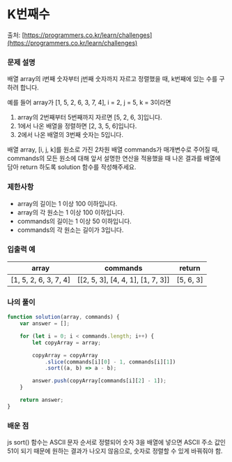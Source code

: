 # K번째수

출처: [https://programmers.co.kr/learn/challenges](https://programmers.co.kr/learn/challenges)

### 문제 설명

배열 array의 i번째 숫자부터 j번째 숫자까지 자르고 정렬했을 때, k번째에 있는 수를 구하려 합니다.

예를 들어 array가 [1, 5, 2, 6, 3, 7, 4], i = 2, j = 5, k = 3이라면

1. array의 2번째부터 5번째까지 자르면 [5, 2, 6, 3]입니다.
2. 1에서 나온 배열을 정렬하면 [2, 3, 5, 6]입니다.
3. 2에서 나온 배열의 3번째 숫자는 5입니다.

배열 array, [i, j, k]를 원소로 가진 2차원 배열 commands가 매개변수로 주어질 때, commands의 모든 원소에 대해 앞서 설명한 연산을 적용했을 때 나온 결과를 배열에 담아 return 하도록 solution 함수를 작성해주세요.

### 제한사항

-   array의 길이는 1 이상 100 이하입니다.
-   array의 각 원소는 1 이상 100 이하입니다.
-   commands의 길이는 1 이상 50 이하입니다.
-   commands의 각 원소는 길이가 3입니다.

### 입출력 예

| array                 | commands                          | return    |
| --------------------- | --------------------------------- | --------- |
| [1, 5, 2, 6, 3, 7, 4] | [[2, 5, 3], [4, 4, 1], [1, 7, 3]] | [5, 6, 3] |

### 나의 풀이

```javascript
function solution(array, commands) {
    var answer = [];

    for (let i = 0; i < commands.length; i++) {
        let copyArray = array;

        copyArray = copyArray
            .slice(commands[i][0] - 1, commands[i][1])
            .sort((a, b) => a - b);

        answer.push(copyArray[commands[i][2] - 1]);
    }

    return answer;
}
```

### 배운 점

js sort() 함수는 ASCII 문자 순서로 정렬되어 숫자 3을 배열에 넣으면 ASCII 주소 값인 51이 되기 때문에 원하는 결과가 나오지 않음으로, 숫자로 정렬할 수 있게 바꿔줘야 함.
